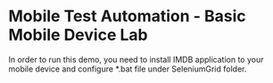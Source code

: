 # Mobile Test Automation - Basic Mobile Device Lab
In order to run this demo, you need to install IMDB application to your mobile device
and configure *.bat file under SeleniumGrid folder.
